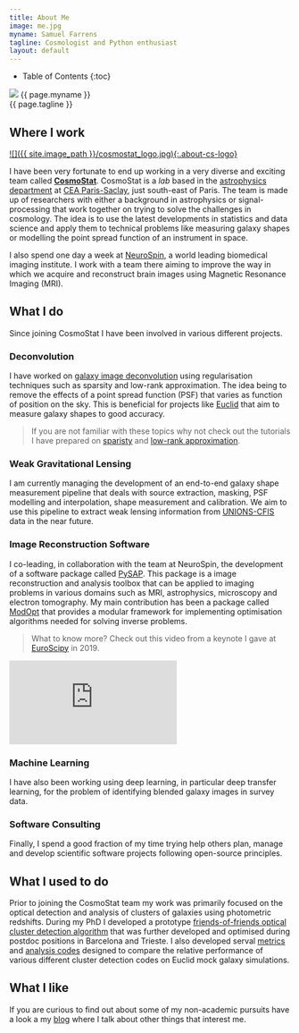 ```yaml
---
title: About Me
image: me.jpg
myname: Samuel Farrens
tagline: Cosmologist and Python enthusiast
layout: default
---
```


* Table of Contents
{:toc}

<div class="about-image-container">
  <img src="{{ site.image_path }}/{{ page.image }}" class="about-image">
  <span class="about-name">{{ page.myname }}</span><br>
  <span class="about-tag">{{ page.tagline }}</span><br>
</div>

## Where I work

[![]({{ site.image_path }}/cosmostat_logo.jpg){:.about-cs-logo}](http://www.cosmostat.org/)

I have been very fortunate to end up working in a very diverse and exciting team called **[CosmoStat](http://www.cosmostat.org/)**. CosmoStat is a *lab* based in the [astrophysics department](http://irfu.cea.fr/dap/en/index.php) at [CEA Paris-Saclay](http://www.cea.fr), just south-east of Paris. The team is made up of researchers with either a background in astrophysics or signal-processing that work together on trying to solve the challenges in cosmology. The idea is to use the latest developments in statistics and data science and apply them to technical problems like measuring galaxy shapes or modelling the point spread function of an instrument in space.

I also spend one day a week at [NeuroSpin](http://joliot.cea.fr/drf/joliot/Pages/Entites_de_recherche/NeuroSpin.aspx), a world leading biomedical imaging institute. I work with a team there aiming to improve the way in which we acquire and reconstruct brain images using Magnetic Resonance Imaging (MRI).

## What I do

Since joining CosmoStat I have been involved in various different projects.

### Deconvolution

I have worked on [galaxy image deconvolution](/pub/2017/03/17/deconvolution.html) using regularisation techniques such as sparsity and low-rank approximation. The idea being to remove the effects of a point spread function (PSF) that varies as function of position on the sky. This is beneficial for projects like [Euclid](https://www.euclid-ec.org/) that aim to measure galaxy shapes to good accuracy.

> If you are not familiar with these topics why not check out the tutorials I have prepared on [sparisty](/tutor/2020/02/29/ada-sparsity.html) and [low-rank approximation](/tutor/2020/02/29/low-rank.html).

### Weak Gravitational Lensing

I am currently managing the development of an end-to-end galaxy shape measurement pipeline that deals with source extraction, masking, PSF modelling and interpolation, shape measurement and calibration. We aim to use this pipeline to extract weak lensing information from [UNIONS-CFIS](http://www.cfht.hawaii.edu/Science/CFIS/) data in the near future.

### Image Reconstruction Software

I co-leading, in collaboration with the team at NeuroSpin, the development of a software package called [PySAP](/soft/2020/02/29/pysap.html). This package is a image reconstruction and analysis toolbox that can be applied to imaging problems in various domains such as MRI, astrophysics, microscopy and electron tomography. My main contribution has been a package called [ModOpt](/soft/2020/02/29/modopt.html) that provides a modular framework for implementing optimisation algorithms needed for solving inverse problems.

> What to know more? Check out this video from a keynote I gave at [EuroScipy](https://www.euroscipy.org/) in 2019.

<div class="about-iframe-container">
  <iframe src="https://www.youtube.com/embed/AktERyTXww0" frameborder="0" allowfullscreen
    class="about-iframe"></iframe>
</div>

### Machine Learning

I have also been working using deep learning, in particular deep transfer learning, for the problem of identifying blended galaxy images in survey data.

### Software Consulting

Finally, I spend a good fraction of my time trying help others plan, manage and develop scientific software projects following open-source principles.

## What I used to do

Prior to joining the CosmoStat team my work was primarily focused on the optical detection and analysis of clusters of galaxies using photometric redshifts. During my PhD I developed a prototype [friends-of-friends optical cluster detection algorithm](/soft/2020/02/29/sfof.html) that was further developed and optimised during postdoc positions in Barcelona and Trieste. I also developed serval [metrics](/soft/2020/02/29/pycymatch.html) and [analysis codes](/soft/2020/02/29/cluster_profile.html) designed to compare the relative performance of various different cluster detection codes on Euclid mock galaxy simulations.

## What I like

If you are curious to find out about some of my non-academic pursuits have a look a my [blog](/blog.html) where I talk about other things that interest me.
